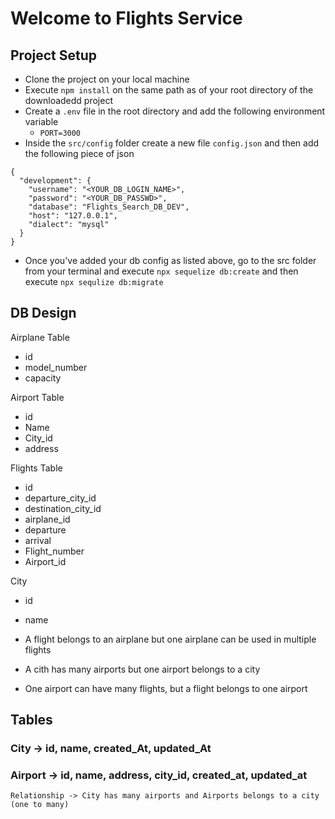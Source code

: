# Welcome to Flights Service

## Project Setup

- Clone the project on your local machine
- Execute `npm install` on the same path as of your root directory of the downloadedd project
- Create a `.env` file in the root directory and add the following environment variable
  - `PORT=3000`
- Inside the `src/config` folder create a new file `config.json` and then add the following piece of json

```
{
  "development": {
    "username": "<YOUR_DB_LOGIN_NAME>",
    "password": "<YOUR_DB_PASSWD>",
    "database": "Flights_Search_DB_DEV",
    "host": "127.0.0.1",
    "dialect": "mysql"
  }
}
```

- Once you've added your db config as listed above, go to the src folder from your terminal and execute `npx sequelize db:create`
  and then execute
  `npx sequlize db:migrate`

## DB Design

Airplane Table

- id
- model_number
- capacity

Airport Table

- id
- Name
- City_id
- address

Flights Table

- id
- departure_city_id
- destination_city_id
- airplane_id
- departure
- arrival
- Flight_number
- Airport_id

City

- id
- name

- A flight belongs to an airplane but one airplane can be used in multiple flights
- A cith has many airports but one airport belongs to a city
- One airport can have many flights, but a flight belongs to one airport

## Tables

### City -> id, name, created_At, updated_At

### Airport -> id, name, address, city_id, created_at, updated_at

    Relationship -> City has many airports and Airports belongs to a city (one to many)
